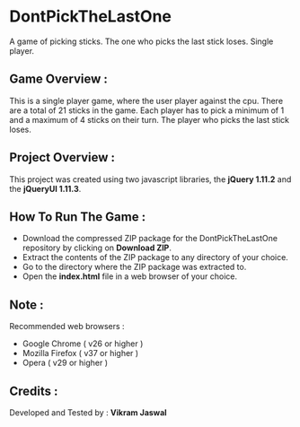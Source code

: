 # DontPickTheLastOne
A game of picking sticks. The one who picks the last stick loses. Single player.

## Game Overview : 

This is a single player game, where the user player against the cpu. There are a total of 21 sticks in the game. Each player has
to pick a minimum of 1 and a maximum of 4 sticks on their turn. The player who picks the last stick loses.

## Project Overview : 

This project was created using two javascript libraries, the **jQuery 1.11.2** and the **jQueryUI 1.11.3**.

## How To Run The Game :

* Download the compressed ZIP package for the DontPickTheLastOne repository by clicking on **Download ZIP**.
* Extract the contents of the ZIP package to any directory of your choice.
* Go to the directory where the ZIP package was extracted to.
* Open the **index.html** file in a web browser of your choice.

## Note :

Recommended web browsers :

* Google Chrome ( v26 or higher )
* Mozilla Firefox ( v37 or higher )
* Opera ( v29 or higher )

## Credits :
Developed and Tested by : **Vikram Jaswal**

